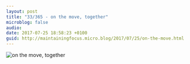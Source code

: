 ```yaml
---
layout: post
title: "33/365 - on the move, together"
microblog: false
audio: 
date: 2017-07-25 18:58:23 +0100
guid: http://maintainingfocus.micro.blog/2017/07/25/on-the-move.html
---
```

![on the move, together](https://f000.backblazeb2.com/file/Roel-Share/on-the-move-together.jpg)
